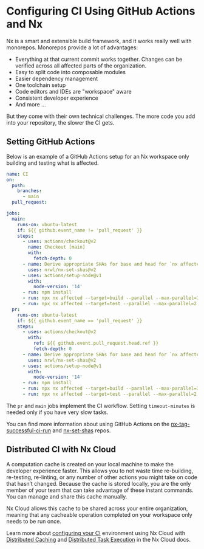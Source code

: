 # Configuring CI Using GitHub Actions and Nx

Nx is a smart and extensible build framework, and it works really well with monorepos. Monorepos provide a lot of advantages:

- Everything at that current commit works together. Changes can be verified across all affected parts of the organization.
- Easy to split code into composable modules
- Easier dependency management
- One toolchain setup
- Code editors and IDEs are "workspace" aware
- Consistent developer experience
- And more ...

But they come with their own technical challenges. The more code you add into your repository, the slower the CI gets.

## Setting GitHub Actions

Below is an example of a GitHub Actions setup for an Nx workspace only building and testing what is affected.

```yaml
name: CI
on:
  push:
    branches:
      - main
  pull_request:

jobs:
  main:
    runs-on: ubuntu-latest
    if: ${{ github.event_name != 'pull_request' }}
    steps:
      - uses: actions/checkout@v2
        name: Checkout [main]
        with:
          fetch-depth: 0
      - name: Derive appropriate SHAs for base and head for `nx affected` commands
        uses: nrwl/nx-set-shas@v2
      - uses: actions/setup-node@v1
        with:
          node-version: '14'
      - run: npm install
      - run: npx nx affected --target=build --parallel --max-parallel=3
      - run: npx nx affected --target=test --parallel --max-parallel=2
  pr:
    runs-on: ubuntu-latest
    if: ${{ github.event_name == 'pull_request' }}
    steps:
      - uses: actions/checkout@v2
        with:
          ref: ${{ github.event.pull_request.head.ref }}
          fetch-depth: 0
      - name: Derive appropriate SHAs for base and head for `nx affected` commands
        uses: nrwl/nx-set-shas@v2
      - uses: actions/setup-node@v1
        with:
          node-version: '14'
      - run: npm install
      - run: npx nx affected --target=build --parallel --max-parallel=3
      - run: npx nx affected --target=test --parallel --max-parallel=2
```

The `pr` and `main` jobs implement the CI workflow. Setting `timeout-minutes` is needed only if you have very slow tasks.

You can find more information about using GitHub Actions on the [nx-tag-successful-ci-run](https://github.com/nrwl/nx-tag-successful-ci-run) and [nx-set-shas](https://github.com/nrwl/nx-set-shas) repos.

## Distributed CI with Nx Cloud

A computation cache is created on your local machine to make the developer experience faster. This allows you to not waste time re-building, re-testing, re-linting, or any number of other actions you might take on code that hasn’t changed. Because the cache is stored locally, you are the only member of your team that can take advantage of these instant commands. You can manage and share this cache manually.

Nx Cloud allows this cache to be shared across your entire organization, meaning that any cacheable operation completed on your workspace only needs to be run once.

Learn more about [configuring your CI](https://nx.app/docs/configuring-ci) environment using Nx Cloud with [Distributed Caching](https://nx.app/docs/distributed-caching) and [Distributed Task Execution](https://nx.app/docs/distributed-execution) in the Nx Cloud docs.
